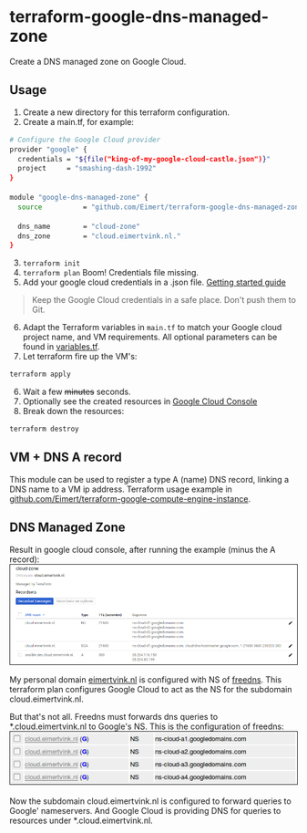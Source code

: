 # terraform-google-dns-managed-zone

Create a DNS managed zone on Google Cloud.<br>

## Usage

1. Create a new directory for this terraform configuration.
2. Create a main.tf, for example:
```bash
# Configure the Google Cloud provider
provider "google" {
  credentials = "${file("king-of-my-google-cloud-castle.json")}"
  project     = "smashing-dash-1992"
}

module "google-dns-managed-zone" {
  source          = "github.com/Eimert/terraform-google-dns-managed-zone"

  dns_name        = "cloud-zone"
  dns_zone        = "cloud.eimertvink.nl."
}
```
3. ```terraform init```
4. ```terraform plan``` Boom! Credentials file missing.
5. Add your google cloud credentials in a .json file. [Getting started guide](https://www.terraform.io/docs/providers/google/getting_started.html#adding-credentials)

> Keep the Google Cloud credentials in a safe place. Don't push them to Git.

6. Adapt the Terraform variables in `main.tf` to match your Google cloud project name, and VM requirements. All optional parameters can be found in [variables.tf](./variables.tf).
5. Let terraform fire up the VM's:
```bash
terraform apply
```
6. Wait a few ~~minutes~~ seconds.
7. Optionally see the created resources in [Google Cloud Console](https://console.cloud.google.com/net-services/dns/zones/)
8. Break down the resources:
```bash
terraform destroy
```

## VM + DNS A record

This module can be used to register a type A (name) DNS record, linking a DNS name to a VM ip address. Terraform usage example in [github.com/Eimert/terraform-google-compute-engine-instance](https://github.com/Eimert/terraform-google-compute-engine-instance).

## DNS Managed Zone

Result in google cloud console, after running the example (minus the A record):
<img src="./img/console.cloud.google.com-cloud.eimertvink.nl.png" border="1"><br>

My personal domain [eimertvink.nl](http://eimertvink.nl/) is configured with NS of [freedns](https://freedns.afraid.org). This terraform plan configures Google Cloud to act as the NS for the subdomain cloud.eimertvink.nl.<br>

But that's not all. Freedns must forwards dns queries to \*.cloud.eimertvink.nl to Google's NS.
This is the configuration of freedns:<br>
<img src="./img/freedns-cloud.eimertvink.nl.png" border="1"><br><br>
Now the subdomain cloud.eimertvink.nl is configured to forward queries to Google' nameservers. And Google Cloud is providing DNS for queries to resources under \*.cloud.eimertvink.nl.

